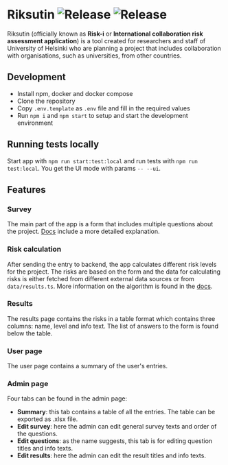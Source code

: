 # Riksutin ![Release](https://github.com/UniversityOfHelsinkiCS/riksutin/actions/workflows/production.yml/badge.svg) ![Release](https://github.com/UniversityOfHelsinkiCS/riksutin/actions/workflows/staging.yml/badge.svg)

Riksutin (officially known as **Risk-i** or **International collaboration risk assessment application**) is a tool created for researchers and staff of University of Helsinki who are planning a project that includes collaboration with organisations, such as universities, from other countries.

## Development

- Install npm, docker and docker compose
- Clone the repository
- Copy `.env.template` as `.env` file and fill in the required values
- Run `npm i` and `npm start` to setup and start the development environment

## Running tests locally

Start app with `npm run start:test:local` and run tests with `npm run test:local`. You get the UI mode with params `-- --ui`.

## Features

### Survey

The main part of the app is a form that includes multiple questions about the project. [Docs](./docs/Survey.md) include a more detailed explanation.

### Risk calculation

After sending the entry to backend, the app calculates different risk levels for the project. The risks are based on the form and the data for calculating risks is either fetched from different external data sources or from `data/results.ts`. More information on the algorithm is found in the [docs](./docs/Algorithm.md).

### Results

The results page contains the risks in a table format which contains three columns: name, level and info text. The list of answers to the form is found below the table.

### User page

The user page contains a summary of the user's entries.

### Admin page

Four tabs can be found in the admin page:

- **Summary**: this tab contains a table of all the entries. The table can be exported as .xlsx file.
- **Edit survey**: here the admin can edit general survey texts and order of the questions.
- **Edit questions**: as the name suggests, this tab is for editing question titles and info texts.
- **Edit results**: here the admin can edit the result titles and info texts.

